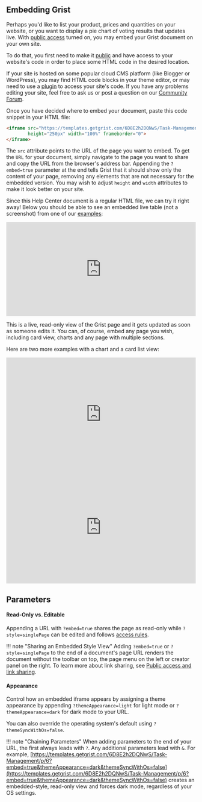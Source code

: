 ## Embedding Grist

Perhaps you'd like to list your product, prices and quantities on your website,
or you want to display a pie chart of voting results that updates live. With
[public access](sharing.md#public-access-and-link-sharing) turned on, you may embed your
Grist document on your own site.

To do that, you first need to make it [public](sharing.md#public-access-and-link-sharing) and have
access to your website's code in order to place some HTML code in the desired location.

If your site is hosted on some popular cloud CMS platform (like Blogger or WordPress),
you may find HTML code blocks in your theme editor, or may need to use a
[plugin](https://wordpress.org/plugins/wp-coder/) to access your site's code.
If you have any problems editing your site, feel free to ask us or post a question
on our [Community Forum](https://community.getgrist.com/).

Once you have decided where to embed your document, paste this code snippet in your HTML file:

```html
<iframe src="https://templates.getgrist.com/6D8E2h2DQNwS/Task-Management/p/6?embed=true" 
        height="250px" width="100%" frameborder="0">
</iframe>
```

The `src` attribute points to the URL of the page you want to embed. To get the `URL`
for your document, simply navigate to the page you want to share and
copy the URL from the browser's address bar. Appending the `?embed=true` parameter at the end
tells Grist that it should show only the content of your page, removing any elements that
are not necessary for the embedded version. You may wish to adjust `height` and `width` attributes
to make it look better on your site.

Since this Help Center document is a regular HTML file, we can try it right away!
Below you should be able to see an embedded live table (not a screenshot) from one of our
[examples](https://templates.getgrist.com/6D8E2h2DQNwS/Task-Management/p/6):

<iframe src="https://templates.getgrist.com/6D8E2h2DQNwS/Task-Management/p/6?embed=true&themeAppearance=light&themeSyncWithOs=false" 
        height="250px" width="100%" frameborder="0">
</iframe>

This is a live, read-only view of the Grist page and it gets updated as soon as 
someone edits it. You can, of course, embed any page you wish, including card view, charts
and any page with multiple sections.

Here are two more examples with a chart and a card list view:

<iframe src="https://public.getgrist.com/42dAvZXMFewH/Funding-Pipeline/p/13?embed=true&themeAppearance=light&themeSyncWithOs=false" 
        height="300px" width="100%" frameborder="0">
</iframe>

<iframe src="https://templates.getgrist.com/ihsZTnKTF7Lr/Treasure-Hunt/p/3?embed=true&themeAppearance=light&themeSyncWithOs=false" 
        height="300px" width="100%" frameborder="0">
</iframe>

## Parameters

#### Read-Only vs. Editable

Appending a URL with `?embed=true` shares the page as read-only while `?style=singlePage` can be edited and follows [access rules](access-rules.md).

!!! note "Sharing an Embedded Style View"
    Adding `?embed=true` or `?style=singlePage` to the end of a document's page URL renders the document without the toolbar on top, the page menu on the left or creator panel on the right. To learn more about link sharing, see [Public access and link sharing](sharing.md#public-access-and-link-sharing).

#### Appearance

Control how an embedded iframe appears by assigning a theme appearance by appending `?themeAppearance=light` for light mode or `?themeAppearance=dark` for dark mode to your URL.

You can also override the operating system's default using `?themeSyncWithOs=false`.

!!! note "Chaining Parameters"
    When adding parameters to the end of your URL, the first always leads with `?`. Any additional parameters lead with `&`. For example, [https://templates.getgrist.com/6D8E2h2DQNwS/Task-Management/p/6?embed=true&themeAppearance=dark&themeSyncWithOs=false](https://templates.getgrist.com/6D8E2h2DQNwS/Task-Management/p/6?embed=true&themeAppearance=dark&themeSyncWithOs=false) creates an embedded-style, read-only view and forces dark mode, regardless of your OS settings.


